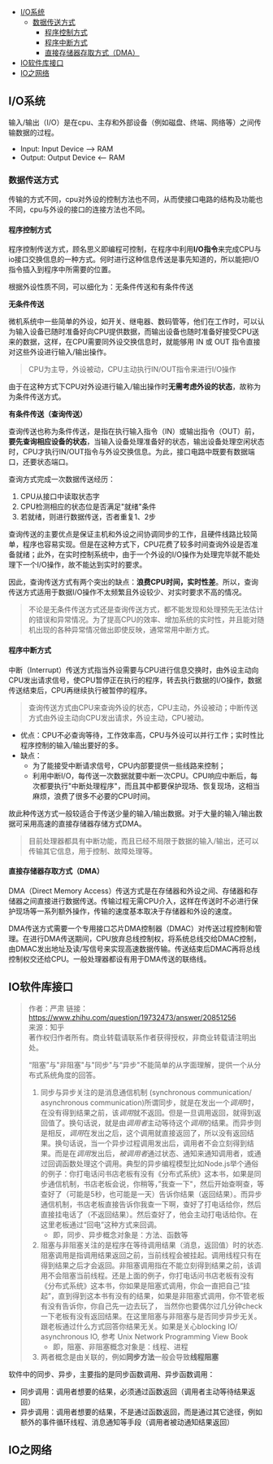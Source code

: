 
<!-- TOC -->

- [I/O系统](#io系统)
    - [数据传送方式](#数据传送方式)
        - [程序控制方式](#程序控制方式)
        - [程序中断方式](#程序中断方式)
        - [直接存储器存取方式（DMA）](#直接存储器存取方式dma)
- [IO软件库接口](#io软件库接口)
- [IO之网络](#io之网络)

<!-- /TOC -->

## I/O系统

输入/输出（I/O）是在cpu、主存和外部设备（例如磁盘、终端、网络等）之间传输数据的过程。

- Input: Input Device --> RAM
- Output: Output Device <-- RAM

<!-- 传输数据的方式有：
- 程序控制
    - 无条件传送方式
    - 有条件传送方式
- 程序中断
- 直接存储器DMA -->

### 数据传送方式

传输的方式不同，cpu对外设的控制方法也不同，从而使接口电路的结构及功能也不同，cpu与外设的接口的连接方法也不同。

#### 程序控制方式

程序控制传送方式，顾名思义即编程可控制，在程序中利用**I/O指令**来完成CPU与io接口交换信息的一种方式。何时进行这种信息传送是事先知道的，所以能把I/O指令插入到程序中所需要的位置。

根据外设性质不同，可以细化为：无条件传送和有条件传送

**无条件传送**

微机系统中一些简单的外设，如开关、继电器、数码管等，他们在工作时，可以认为输入设备已随时准备好向CPU提供数据，而输出设备也随时准备好接受CPU送来的数据，这样，在CPU需要同外设交换信息时，就能够用 IN 或 OUT 指令直接对这些外设进行输入/输出操作。

> CPU为主导，外设被动，CPU主动执行IN/OUT指令来进行I/O操作 

由于在这种方式下CPU对外设进行输入/输出操作时**无需考虑外设的状态**，故称为为条件传送方式。


**有条件传送（查询传送）**

查询传送也称为条件传送，是指在执行输入指令（IN）或输出指令（OUT）前，**要先查询相应设备的状态**，当输入设备处理准备好的状态，输出设备处理空闲状态时，CPU才执行IN/OUT指令与外设交换信息。为此，接口电路中既要有数据端口，还要状态端口。

查询方式完成一次数据传送经历：
1. CPU从接口中读取状态字
2. CPU检测相应的状态位是否满足"就绪"条件
3. 若就绪，则进行数据传送，否者重复1、2步

查询传送的主要优点是保证主机和外设之间协调同步的工作，且硬件线路比较简单，程序也容易实现。但是在这种方式下，CPU花费了较多时间查询外设是否准备就绪；此外，在实时控制系统中，由于一个外设的I/O操作为处理完毕就不能处理下一个I/O操作，故不能达到实时的要求。

因此，查询传送方式有两个突出的缺点：**浪费CPU时间，实时性差**。所以，查询传送方式适用于数据I/O操作不太频繁且外设较少、对实时要求不高的情况。

> 不论是无条件传送方式还是查询传送方式，都不能发现和处理预先无法估计的错误和异常情况。为了提高CPU的效率、增加系统的实时性，并且能对随机出现的各种异常情况做出即使反映，通常常用中断方式。

#### 程序中断方式

中断（Interrupt）传送方式指当外设需要与CPU进行信息交换时，由外设主动向CPU发出请求信号，使CPU暂停正在执行的程序，转去执行数据的I/O操作，数据传送结束后，CPU再继续执行被暂停的程序。

>查询传送方式由CPU来查询外设的状态，CPU主动，外设被动；中断传送方式由外设主动向CPU发出请求，外设主动，CPU被动。

- 优点：CPU不必查询等待，工作效率高，CPU与外设可以并行工作；实时性比程序控制的输入/输出要好的多。
- 缺点：
    - 为了能接受中断请求信号，CPU内部要提供一些线路来控制；
    - 利用中断I/O，每传送一次数据就要中断一次CPU。CPU响应中断后，每次都要执行"中断处理程序"，而且其中都要保护现场、恢复现场，这相当麻烦，浪费了很多不必要的CPU时间。
    
故此种传送方式一般较适合于传送少量的输入/输出数据。对于大量的输入/输出数据可采用高速的直接存储器存储方式DMA。

> 目前处理器都具有中断功能，而且已经不局限于数据的输入/输出，还可以传输其它信息，用于控制、故障处理等。


#### 直接存储器存取方式（DMA）

DMA（Direct Memory Access）传送方式是在存储器和外设之间、存储器和存储器之间直接进行数据传送。传输过程无需CPU介入，这样在传送时不必进行保护现场等一系列额外操作，传输的速度基本取决于存储器和外设的速度。

DMA传送方式需要一个专用接口芯片DMA控制器（DMAC）对传送过程控制和管理。在进行DMA传送期间，CPU放弃总线控制权，将系统总线交给DMAC控制，由DMAC发出地址及读/写信号来实现高速数据传输。传送结束后DMAC再将总线控制权交还给CPU。一般处理器都设有用于DMA传送的联络线。

<!-- I/O设备一般由机械部件和电子部件组成。电子部件称作设备控制器（device controller）或适配器（adapter）。 -->

## IO软件库接口


> 作者：严肃
> 链接：https://www.zhihu.com/question/19732473/answer/20851256  
> 来源：知乎  
> 著作权归作者所有。商业转载请联系作者获得授权，非商业转载请注明出处。  
>
>“阻塞”与"非阻塞"与"同步"与“异步"不能简单的从字面理解，提供一个从分布式系统角度的回答。  
> 1. 同步与异步关注的是消息通信机制 (synchronous communication/ asynchronous communication)所谓同步，就是在发出一个*调用*时，在没有得到结果之前，该*调用*就不返回。但是一旦调用返回，就得到返回值了。换句话说，就是由*调用者*主动等待这个*调用*的结果。而异步则是相反，*调用*在发出之后，这个调用就直接返回了，所以没有返回结果。换句话说，当一个异步过程调用发出后，调用者不会立刻得到结果。而是在*调用*发出后，*被调用者*通过状态、通知来通知调用者，或通过回调函数处理这个调用。典型的异步编程模型比如Node.js举个通俗的例子：你打电话问书店老板有没有《分布式系统》这本书，如果是同步通信机制，书店老板会说，你稍等，”我查一下"，然后开始查啊查，等查好了（可能是5秒，也可能是一天）告诉你结果（返回结果）。而异步通信机制，书店老板直接告诉你我查一下啊，查好了打电话给你，然后直接挂电话了（不返回结果）。然后查好了，他会主动打电话给你。在这里老板通过“回电”这种方式来回调。  
>       - 即，同步、异步概念对象是：方法、函数等
>2. 阻塞与非阻塞关注的是程序在等待调用结果（消息，返回值）时的状态.阻塞调用是指调用结果返回之前，当前线程会被挂起。调用线程只有在得到结果之后才会返回。非阻塞调用指在不能立刻得到结果之前，该调用不会阻塞当前线程。还是上面的例子，你打电话问书店老板有没有《分布式系统》这本书，你如果是阻塞式调用，你会一直把自己“挂起”，直到得到这本书有没有的结果，如果是非阻塞式调用，你不管老板有没有告诉你，你自己先一边去玩了， 当然你也要偶尔过几分钟check一下老板有没有返回结果。在这里阻塞与非阻塞与是否同步异步无关。跟老板通过什么方式回答你结果无关。如果是关心blocking IO/ asynchronous IO, 参考  Unix Network Programming View Book
>       - 即，阻塞、非阻塞概念对象是：线程、进程
>3. 两者概念是由关联的，例如**同步方法**一般会导致**线程阻塞**

软件中的同步、异步，主要指的是同步函数调用、异步函数调用：
- 同步调用：调用者想要的结果，必须通过函数返回（调用者主动等待结果返回）
- 异步调用：调用者想要的结果，不是通过函数返回，而是通过其它途径，例如额外的事件循环线程、消息通知等手段（调用者被动通知结果返回）

## IO之网络


